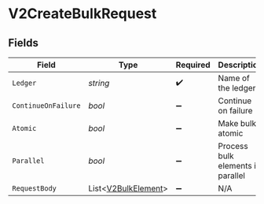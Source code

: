 # V2CreateBulkRequest


## Fields

| Field                                                           | Type                                                            | Required                                                        | Description                                                     | Example                                                         |
| --------------------------------------------------------------- | --------------------------------------------------------------- | --------------------------------------------------------------- | --------------------------------------------------------------- | --------------------------------------------------------------- |
| `Ledger`                                                        | *string*                                                        | :heavy_check_mark:                                              | Name of the ledger.                                             | ledger001                                                       |
| `ContinueOnFailure`                                             | *bool*                                                          | :heavy_minus_sign:                                              | Continue on failure                                             | true                                                            |
| `Atomic`                                                        | *bool*                                                          | :heavy_minus_sign:                                              | Make bulk atomic                                                | true                                                            |
| `Parallel`                                                      | *bool*                                                          | :heavy_minus_sign:                                              | Process bulk elements in parallel                               | true                                                            |
| `RequestBody`                                                   | List<[V2BulkElement](../../Models/Components/V2BulkElement.md)> | :heavy_minus_sign:                                              | N/A                                                             |                                                                 |